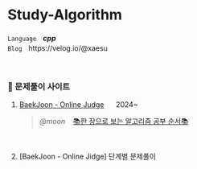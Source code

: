 # Study-Algorithm
`Language`ㅤ***cpp***
<br/>
`Blog`ㅤhttps://velog.io/@xaesu

<br/>

### 🔗 문제풀이 사이트

1. [BaekJoon - Online Judge](https://www.acmicpc.net/user/wltn6)      &nbsp;&nbsp;&nbsp;&nbsp;&nbsp;2024~
   > *@moon* &nbsp;&nbsp; [📚한 장으로 보는 알고리즘 공부 순서📚](https://velog.io/@ngngs/%ED%95%9C-%EC%9E%A5%EC%9C%BC%EB%A1%9C-%EB%B3%B4%EB%8A%94-%EC%95%8C%EA%B3%A0%EB%A6%AC%EC%A6%98)

<br>

2. [BaekJoon - Online Jidge] 단계별 문제풀이
